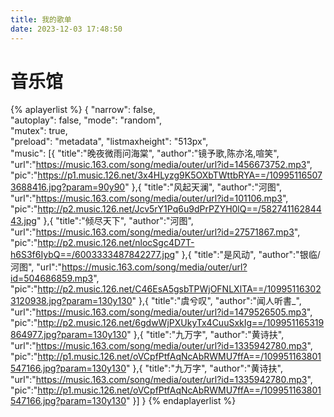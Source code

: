 ```yaml
---
title: 我的歌单
date: 2023-12-03 17:48:50
---
```


# 音乐馆
{% aplayerlist %}
{
"narrow": false,                          
"autoplay": false,
"mode": "random",                         
"mutex": true,                            
"preload": "metadata",
"listmaxheight": "513px",   
"music":
[{
"title":"晚夜微雨问海棠",
"author":"镜予歌,陈亦洺,喧笑",
"url":"https://music.163.com/song/media/outer/url?id=1456673752.mp3",
"pic":"https://p1.music.126.net/3x4HLyzg9K5OXbTWttbRYA==/109951165073688416.jpg?param=90y90"
},{
"title":"风起天澜",
"author":"河图",
"url":"https://music.163.com/song/media/outer/url?id=101106.mp3",
"pic":"http://p2.music.126.net/Jcv5rY1Pq6u9dPrPZYH0lQ==/58274116284443.jpg"
},{
"title":"倾尽天下",
"author":"河图",
"url":"https://music.163.com/song/media/outer/url?id=27571867.mp3",
"pic":"http://p2.music.126.net/nlocSgc4D7T-h6S3f6IybQ==/6003333487842277.jpg"
},{
"title":"是风动",
"author":"银临/河图",
"url":"https://music.163.com/song/media/outer/url?id=504686859.mp3",
"pic":"http://p2.music.126.net/C46EsA5gsbTPWjOFNLXlTA==/109951163023120938.jpg?param=130y130"
},{
"title":"虞兮叹",
"author":"闻人听書_",
"url":"https://music.163.com/song/media/outer/url?id=1479526505.mp3",
"pic":"http://p2.music.126.net/6gdwWjPXUkyTx4CuuSxkIg==/109951165319864977.jpg?param=130y130"
},{
"title":"九万字",
"author":"黄诗扶",
"url":"https://music.163.com/song/media/outer/url?id=1335942780.mp3",
"pic":"http://p1.music.126.net/oVCpfPtfAqNcAbRWMU7ffA==/109951163801547166.jpg?param=130y130"
},{
"title":"九万字",
"author":"黄诗扶",
"url":"https://music.163.com/song/media/outer/url?id=1335942780.mp3",
"pic":"http://p1.music.126.net/oVCpfPtfAqNcAbRWMU7ffA==/109951163801547166.jpg?param=130y130"
}]
}
{% endaplayerlist %}
